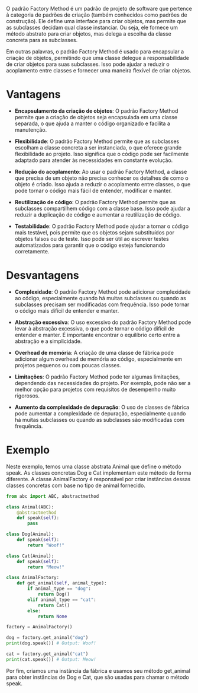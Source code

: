 O padrão Factory Method é um padrão de projeto de software que pertence à categoria de padrões de criação (também conhecidos como padrões de construção). Ele define uma interface para criar objetos, mas permite que as subclasses decidam qual classe instanciar. Ou seja, ele fornece um método abstrato para criar objetos, mas delega a escolha da classe concreta para as subclasses.

Em outras palavras, o padrão Factory Method é usado para encapsular a criação de objetos, permitindo que uma classe delegue a responsabilidade de criar objetos para suas subclasses. Isso pode ajudar a reduzir o acoplamento entre classes e fornecer uma maneira flexível de criar objetos.

# Vantagens 
- **Encapsulamento da criação de objetos**: O padrão Factory Method permite que a criação de objetos seja encapsulada em uma classe separada, o que ajuda a manter o código organizado e facilita a manutenção.

- **Flexibilidade**: O padrão Factory Method permite que as subclasses escolham a classe concreta a ser instanciada, o que oferece grande flexibilidade ao projeto. Isso significa que o código pode ser facilmente adaptado para atender às necessidades em constante evolução.

- **Redução do acoplamento**: Ao usar o padrão Factory Method, a classe que precisa de um objeto não precisa conhecer os detalhes de como o objeto é criado. Isso ajuda a reduzir o acoplamento entre classes, o que pode tornar o código mais fácil de entender, modificar e manter.

- **Reutilização de código**: O padrão Factory Method permite que as subclasses compartilhem código com a classe base. Isso pode ajudar a reduzir a duplicação de código e aumentar a reutilização de código.

- **Testabilidade**: O padrão Factory Method pode ajudar a tornar o código mais testável, pois permite que os objetos sejam substituídos por objetos falsos ou de teste. Isso pode ser útil ao escrever testes automatizados para garantir que o código esteja funcionando corretamente.

# Desvantagens

- **Complexidade**: O padrão Factory Method pode adicionar complexidade ao código, especialmente quando há muitas subclasses ou quando as subclasses precisam ser modificadas com frequência. Isso pode tornar o código mais difícil de entender e manter.

- **Abstração excessiva**: O uso excessivo do padrão Factory Method pode levar à abstração excessiva, o que pode tornar o código difícil de entender e manter. É importante encontrar o equilíbrio certo entre a abstração e a simplicidade.

- **Overhead de memória**: A criação de uma classe de fábrica pode adicionar algum overhead de memória ao código, especialmente em projetos pequenos ou com poucas classes.

- **Limitações**: O padrão Factory Method pode ter algumas limitações, dependendo das necessidades do projeto. Por exemplo, pode não ser a melhor opção para projetos com requisitos de desempenho muito rigorosos.

- **Aumento da complexidade de depuração**: O uso de classes de fábrica pode aumentar a complexidade de depuração, especialmente quando há muitas subclasses ou quando as subclasses são modificadas com frequência.

# Exemplo

Neste exemplo, temos uma classe abstrata Animal que define o método speak. As classes concretas Dog e Cat implementam este método de forma diferente. A classe AnimalFactory é responsável por criar instâncias dessas classes concretas com base no tipo de animal fornecido.

```python
from abc import ABC, abstractmethod

class Animal(ABC):
    @abstractmethod
    def speak(self):
        pass

class Dog(Animal):
    def speak(self):
        return "Woof!"

class Cat(Animal):
    def speak(self):
        return "Meow!"

class AnimalFactory:
    def get_animal(self, animal_type):
        if animal_type == "dog":
            return Dog()
        elif animal_type == "cat":
            return Cat()
        else:
            return None

factory = AnimalFactory()

dog = factory.get_animal("dog")
print(dog.speak()) # Output: Woof!

cat = factory.get_animal("cat")
print(cat.speak()) # Output: Meow!
```

Por fim, criamos uma instância da fábrica e usamos seu método get_animal para obter instâncias de Dog e Cat, que são usadas para chamar o método speak.

